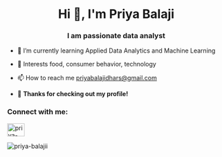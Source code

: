 <h1 align="center">Hi 👋, I'm Priya Balaji</h1>
<h3 align="center">I am passionate data analyst</h3>

- 🌱 I’m currently learning Applied Data Analytics and Machine Learning

- 💬 Interests food, consumer behavior, technology

- 📫 How to reach me priyabalajidhars@gmail.com

- 💞️ **Thanks for checking out my profile!**

<h3 align="left">Connect with me:</h3>
<p align="left">
<a href="https://linkedin.com/in/priya-dharshini-balaji" target="blank"><img align="center" src="https://raw.githubusercontent.com/rahuldkjain/github-profile-readme-generator/master/src/images/icons/Social/linked-in-alt.svg" alt="priya-dharshini-balaji" height="30" width="40" /></a>
</p>

<p><img align="center" src="https://github-readme-stats.vercel.app/api/top-langs?username=priya-balajii&show_icons=true&locale=en&layout=compact" alt="priya-balajii" /></p>
